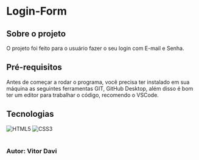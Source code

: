 # Login-Form
## Sobre o projeto
<p>O projeto foi feito para o usuário fazer o seu login com E-mail e Senha.</p>

## Pré-requisitos
<p>Antes de começar a rodar o programa, você precisa ter instalado em sua máquina as seguintes ferramentas <a src="https://git-scm.com/downloads">GIT</a>, <a src="https://desktop.github.com/">GitHub Desktop</a>, além disso é bom ter um editor para trabalhar o código, recomendo o <a src="https://code.visualstudio.com/download">VSCode</a>.
</p>

## Tecnologias
<div>
    <img alt="HTML5" src="https://img.shields.io/badge/HTML5-E34F26?style=for-the-badge&logo=html5&logoColor=white"/>
    <img alt="CSS3" src="https://img.shields.io/badge/CSS3-1572B6?style=for-the-badge&logo=css3&logoColor=white"/> 
</div>
<br/>

### Autor: Vitor Davi
